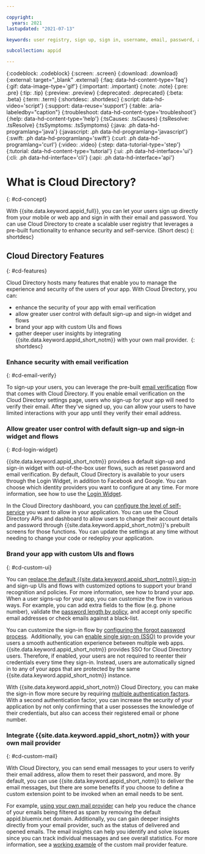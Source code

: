 ```yaml
---

copyright:
  years: 2021
lastupdated: "2021-07-13"

keywords: user registry, sign up, sign in, username, email, password, account settings, reset password, email sender, email verification, app security

subcollection: appid

---
```


{:codeblock: .codeblock}
{:screen: .screen}
{:download: .download}
{:external: target="_blank" .external}
{:faq: data-hd-content-type='faq'}
{:gif: data-image-type='gif'}
{:important: .important}
{:note: .note}
{:pre: .pre}
{:tip: .tip}
{:preview: .preview}
{:deprecated: .deprecated}
{:beta: .beta}
{:term: .term}
{:shortdesc: .shortdesc}
{:script: data-hd-video='script'}
{:support: data-reuse='support'}
{:table: .aria-labeledby="caption"}
{:troubleshoot: data-hd-content-type='troubleshoot'}
{:help: data-hd-content-type='help'}
{:tsCauses: .tsCauses}
{:tsResolve: .tsResolve}
{:tsSymptoms: .tsSymptoms}
{:java: .ph data-hd-programlang='java'}
{:javascript: .ph data-hd-programlang='javascript'}
{:swift: .ph data-hd-programlang='swift'}
{:curl: .ph data-hd-programlang='curl'}
{:video: .video}
{:step: data-tutorial-type='step'}
{:tutorial: data-hd-content-type='tutorial'}
{:ui: .ph data-hd-interface='ui'}
{:cli: .ph data-hd-interface='cli'}
{:api: .ph data-hd-interface='api'}

# What is Cloud Directory?
{: #cd-concept}

With {{site.data.keyword.appid_full}}, you can let your users sign up directly from your mobile or web app and sign in with their email and password. You can use Cloud Directory to create a scalable user registry that leverages a pre-built functionality to enhance security and self-service. (Short desc)
{: shortdesc}

## Cloud Directory Features
{: #cd-features}

Cloud Directory hosts many features that enable you to manage the experience and security of the users of your app. With Cloud Directory, you can:
* enhance the security of your app with email verification
* allow greater user control with default sign-up and sign-in widget and flows
* brand your app with custom UIs and flows
* gather deeper user insights by integrating {{site.data.keyword.appid_short_notm}} with your own mail provider. 
{: shortdesc}

### Enhance security with email verification
{: #cd-email-verify}

To sign-up your users, you can leverage the pre-built [email verification](/docs/appid?topic=appid-cd-types) flow that comes with Cloud Directory. If you enable email verification on the Cloud Directory settings page, users who sign-up for your app will need to verify their email. After they've signed up, you can allow your users to have limited interactions with your app until they verify their email address.

### Allow greater user control with default sign-up and sign-in widget and flows
{: #cd-login-widget}

{{site.data.keyword.appid_short_notm}} provides a default sign-up and sign-in widget with out-of-the-box user flows, such as reset password and email verification. By default, Cloud Directory is available to your users through the Login Widget, in addition to Facebook and Google. You can choose which identity providers you want to configure at any time. For more information, see how to use the [Login Widget](/docs/appid?topic=appid-login-widget). 

In the Cloud Directory dashboard, you can [configure the level of self-service](/docs/appid?topic=appid-cd-users) you want to allow in your application. You can use the Cloud Directory APIs and dashboard to allow users to change their account details and password through {{site.data.keyword.appid_short_notm}}'s prebuilt screens for those functions. You can update the settings at any time without needing to change your code or redeploy your application. 

### Brand your app with custom UIs and flows
{: #cd-custom-ui}

You can [replace the default {{site.data.keyword.appid_short_notm}} sign-in](/blogs/cloud-archive/2018/06/custom-login-page-app-id-integration/) and sign-up UIs and flows with customized options to support your brand recognition and policies. For more information, see how to brand your app. When a user signs-up for your app, you can customize the flow in various ways. For example, you can add extra fields to the flow (e.g. phone number), validate the [password length by policy](/docs/appid?topic=appid-cd-strength), and accept only specific email addresses or check emails against a black-list. 

You can customize the sign-in flow by [configuring the forgot password process](/docs/appid?topic=appid-cd-strength).  Additionally, you can [enable single sign-on (SSO)](/docs/appid?topic=appid-cd-sso) to provide your users a smooth authentication experience between multiple web apps. {{site.data.keyword.appid_short_notm}} provides SSO for Cloud Directory users. Therefore, if enabled, your users are not required to reenter their credentials every time they sign-in. Instead, users are automatically signed in to any of your apps that are protected by the same {{site.data.keyword.appid_short_notm}} instance. 

With {{site.data.keyword.appid_short_notm}} Cloud Directory, you can make the sign-in flow more secure by requiring [multiple authentication factors](/docs/appid?topic=appid-cd-mfa). With a second authentication factor, you can increase the security of your application by not only confirming that a user possesses the knowledge of their credentials, but also can access their registered email or phone number.

### Integrate {{site.data.keyword.appid_short_notm}} with your own mail provider
{: #cd-custom-mail}

With Cloud Directory, you can send email messages to your users to verify their email address, allow them to reset their password, and more. By default, you can use {{site.data.keyword.appid_short_notm}} to deliver the email messages, but there are some benefits if you choose to define a custom extension point to be invoked when an email needs to be sent. 

For example, [using your own mail provider](/docs/appid?topic=appid-cd-types) can help you reduce the chance of your emails being filtered as spam by removing the default appid.bluemix.net domain. Additionally, you can gain deeper insights directly from your email provider, such as the status of delivered and opened emails. The email insights can help you identify and solve issues since you can track individual messages and see overall statistics. For more information, see a [working example](/blogs/cloud-archive/2018/10/use-ibm-cloud-app-id-and-your-email-provider-to-brand-mails-sent-to-app-users/) of the custom mail provider feature.  

